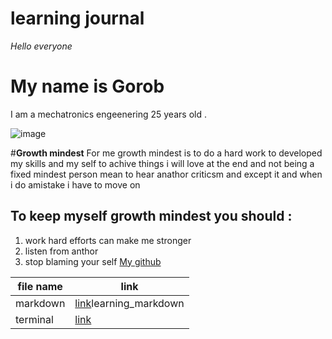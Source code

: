 # learning journal
*Hello everyone* 
# My name is Gorob 
I am a mechatronics engeenering 25 years old .


![image](https://www.eschoolnews.com/files/2018/10/growth-mindset.jpg)


#**Growth mindest** 
For me growth mindest is to do a hard work to developed my skills and my self to achive things i will love at the end  and not being a fixed mindest person mean to hear anathor criticsm and except it and when i do amistake i have to move on 

## To keep myself growth mindest you should :
 1. work hard efforts can make me stronger 
 1.  listen from anthor 
 1.  stop blaming your self 
[My github](https://github.com/Goorob)

| file name |  link |   
| ----------- | ----------- |
| markdown |[link](https://goorob.github.io/learning-journal/)learning_markdown |
| terminal |[link](https://goorob.github.io/learning-journal/text-editor)  |
